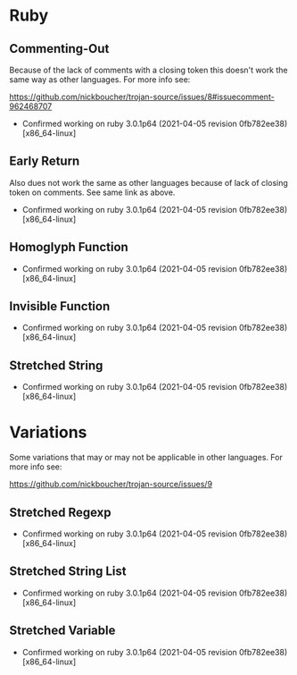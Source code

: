 # Ruby

## Commenting-Out

Because of the lack of comments with a closing token this doesn't work
the same way as other languages. For more info see:

https://github.com/nickboucher/trojan-source/issues/8#issuecomment-962468707

- Confirmed working on ruby 3.0.1p64 (2021-04-05 revision 0fb782ee38) [x86_64-linux]

## Early Return

Also dues not work the same as other languages because of lack of closing token
on comments. See same link as above.

- Confirmed working on ruby 3.0.1p64 (2021-04-05 revision 0fb782ee38) [x86_64-linux]

## Homoglyph Function

- Confirmed working on ruby 3.0.1p64 (2021-04-05 revision 0fb782ee38) [x86_64-linux]

## Invisible Function

- Confirmed working on ruby 3.0.1p64 (2021-04-05 revision 0fb782ee38) [x86_64-linux]

## Stretched String

- Confirmed working on ruby 3.0.1p64 (2021-04-05 revision 0fb782ee38) [x86_64-linux]

# Variations

Some variations that may or may not be applicable in other languages. For
more info see:

https://github.com/nickboucher/trojan-source/issues/9

## Stretched Regexp

- Confirmed working on ruby 3.0.1p64 (2021-04-05 revision 0fb782ee38) [x86_64-linux]

## Stretched String List

- Confirmed working on ruby 3.0.1p64 (2021-04-05 revision 0fb782ee38) [x86_64-linux]

## Stretched Variable

- Confirmed working on ruby 3.0.1p64 (2021-04-05 revision 0fb782ee38) [x86_64-linux]
